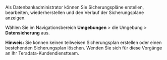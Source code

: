 Als Datenbankadministrator können Sie Sicherungspläne erstellen, bearbeiten, wiederherstellen und den Verlauf der Sicherungspläne anzeigen.

Wählen Sie im Navigationsbereich **Umgebungen** \> die Umgebung \> **Datensicherung** aus.

**Hinweis:** Sie können keinen teilweisen Sicherungsplan erstellen oder einen bestehenden Sicherungsplan löschen. Wenden Sie sich für diese Vorgänge an Ihr Teradata-Kundendienstteam.
